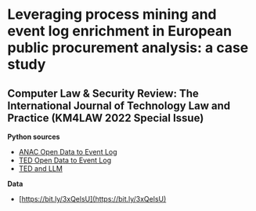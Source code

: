 # Leveraging process mining and event log enrichment in European public procurement analysis: a case study
## Computer Law & Security Review: The International Journal of Technology Law and Practice (KM4LAW 2022 Special Issue)

**Python sources**  
- [ANAC Open Data to Event Log](https://github.com/roberto-nai/ANAC-OD-EVENTLOG)  
- [TED Open Data to Event Log](https://github.com/roberto-nai/TED-OD-EVENTLOG)
- [TED and LLM](https://github.com/roberto-nai/TED-OD-LLM)

**Data**  
- [https://bit.ly/3xQelsU](https://bit.ly/3xQelsU)

